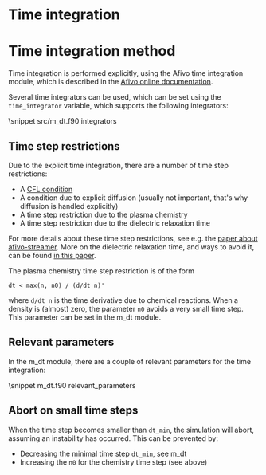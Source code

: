 # Time integration

# Time integration method

Time integration is performed explicitly, using the Afivo time integration
module, which is described in the [Afivo online
documentation](https://teunissen.net/afivo/md_documentation_time_integration.html).

Several time integrators can be used, which can be set using the `time_integrator` variable, which supports the following integrators:

\snippet src/m_dt.f90 integrators

## Time step restrictions

Due to the explicit time integration, there are a number of time step restrictions:

* A [CFL condition](https://en.wikipedia.org/wiki/Courant%E2%80%93Friedrichs%E2%80%93Lewy_condition)
* A condition due to explicit diffusion (usually not important, that's why diffusion is handled explicitly)
* A time step restriction due to the plasma chemistry
* A time step restriction due to the dielectric relaxation time

For more details about these time step restrictions, see e.g. the [paper about afivo-streamer](https://doi.org/10.1088/1361-6463/aa8faf). More on the dielectric relaxation time, and ways to avoid it, can be found [in this paper](https://doi.org/10.1088/1361-6595/ab6757).

The plasma chemistry time step restriction is of the form

    dt < max(n, n0) / (d/dt n)'

where `d/dt n` is the time derivative due to chemical reactions. When a density is
(almost) zero, the parameter `n0` avoids a very small time step. This parameter
can be set in the m_dt module.

## Relevant parameters

In the m_dt module, there are a couple of relevant parameters for the time integration:

\snippet m_dt.f90 relevant_parameters

## Abort on small time steps

When the time step becomes smaller than `dt_min`, the simulation will abort, assuming an instability has occurred. This can be prevented by:

* Decreasing the minimal time step `dt_min`, see m_dt
* Increasing the `n0` for the chemistry time step (see above)



